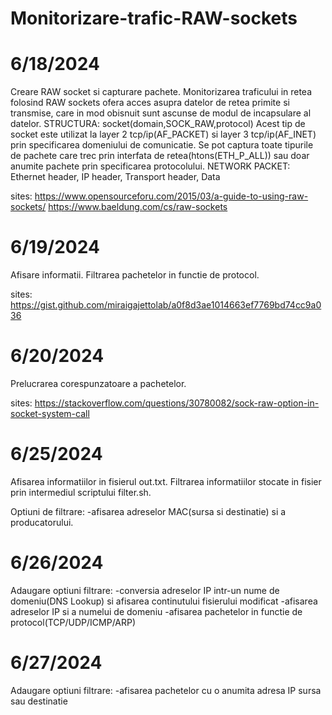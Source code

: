 # Monitorizare-trafic-RAW-sockets

# 6/18/2024
Creare RAW socket si capturare pachete.
Monitorizarea traficului in retea folosind RAW sockets ofera acces asupra datelor de retea primite si transmise, care in mod obisnuit sunt ascunse de modul de incapsulare al datelor.
STRUCTURA: socket(domain,SOCK_RAW,protocol)
Acest tip de socket este utilizat la layer 2 tcp/ip(AF_PACKET) si layer 3 tcp/ip(AF_INET) prin specificarea domeniului de comunicatie. 
Se pot captura toate tipurile de pachete care trec prin interfata de retea(htons(ETH_P_ALL)) sau doar anumite pachete prin specificarea protocolului.
NETWORK PACKET: Ethernet header, IP header, Transport header, Data

sites: https://www.opensourceforu.com/2015/03/a-guide-to-using-raw-sockets/
       https://www.baeldung.com/cs/raw-sockets

# 6/19/2024
Afisare informatii.
Filtrarea pachetelor in functie de protocol.

sites: https://gist.github.com/miraigajettolab/a0f8d3ae1014663ef7769bd74cc9a036

# 6/20/2024
Prelucrarea corespunzatoare a pachetelor.

sites: https://stackoverflow.com/questions/30780082/sock-raw-option-in-socket-system-call

# 6/25/2024
Afisarea informatiilor in fisierul out.txt.
Filtrarea informatiilor stocate in fisier prin intermediul scriptului filter.sh.

Optiuni de filtrare: 
-afisarea adreselor MAC(sursa si destinatie) si a producatorului.

# 6/26/2024
Adaugare optiuni filtrare:
-conversia adreselor IP intr-un nume de domeniu(DNS Lookup) si afisarea continutului fisierului modificat
-afisarea adreselor IP si a numelui de domeniu
-afisarea pachetelor in functie de protocol(TCP/UDP/ICMP/ARP)

# 6/27/2024
Adaugare optiuni filtrare:
-afisarea pachetelor cu o anumita adresa IP sursa sau destinatie